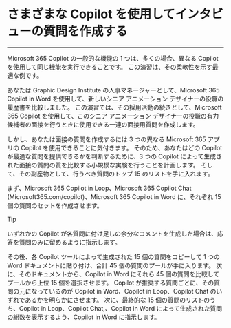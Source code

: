 # さまざまな Copilot を使用してインタビューの質問を作成する
---
Microsoft 365 Copilot の一般的な機能の 1 つは、多くの場合、異なる Copilot を使用して同じ機能を実行できることです。 この演習は、その柔軟性を示す最適な例です。

あなたは Graphic Design Institute の人事マネージャーとして、Microsoft 365 Copilot in Word を使用して、新しいシニア アニメーション デザイナーの役職の履歴書を比較しました。 この演習では、その採用活動の続きとして、Microsoft 365 Copilot を使用して、このシニア アニメーション デザイナーの役職の有力候補者の面接を行うときに使用できる一連の面接用質問を作成します。

しかし、あなたは面接の質問を作成するには 3 つの異なる Microsoft 365 アプリの Copilot を使用できることに気付きます。 そのため、あなたはどの Copilot が最適な質問を提供できるかを判断するために、3 つの Copilot によって生成された面接の質問の質を比較する小規模な実験を行うことを計画します。 そして、その副産物として、行うべき質問のトップ 15 のリストを手に入れます。

まず、Microsoft 365 Copilot in Loop、Microsoft 365 Copilot Chat (Microsoft365.com/copilot)、Microsoft 365 Copilot in Word に、それぞれ 15 個の質問のセットを作成させます。

> [!TIP]
> いずれかの Copilot が各質問に付け足しの余分なコメントを生成した場合は、応答を質問のみに留めるように指示します。

その後、各 Copilot ツールによって生成された 15 個の質問をコピーして 1 つの Word ドキュメントに貼り付け、合計 45 個の質問のプールが手に入ります。 次に、そのドキュメントから、Copilot in Word にそれら 45 個の質問を比較してプールから上位 15 個を選択させます。 Copilot が推奨する質問ごとに、その質問の元になっているのが Copilot in Word、Copilot in Loop、Copilot Chat のいずれであるかを明らかにさせます。 次に、最終的な 15 個の質問のリストのうち、Copilot in Loop、Copilot Chat,、Copilot in Word によって生成された質問の総数を表示するよう、Copilot in Word に指示します。
